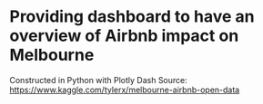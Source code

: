 <h1>Providing dashboard to have an overview of Airbnb impact on Melbourne</h1>

Constructed in Python with Plotly Dash
Source: https://www.kaggle.com/tylerx/melbourne-airbnb-open-data
